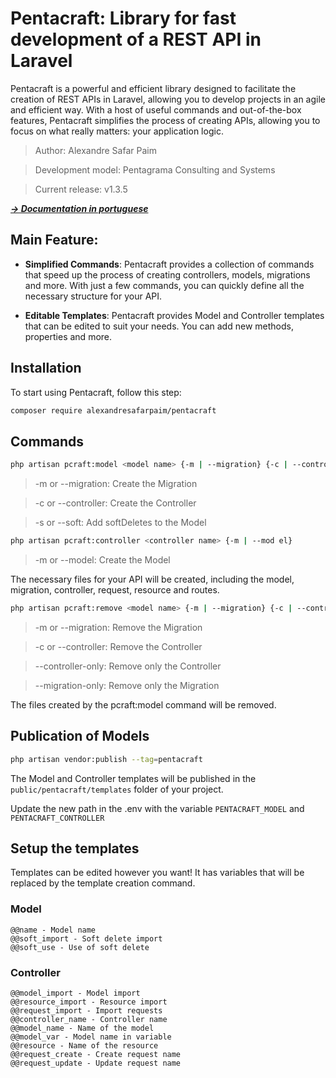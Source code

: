 # Pentacraft: Library for fast development of a REST API in Laravel

Pentacraft is a powerful and efficient library designed to facilitate the creation of REST APIs in Laravel, allowing you to develop projects in an agile and efficient way. With a host of useful commands and out-of-the-box features, Pentacraft simplifies the process of creating APIs, allowing you to focus on what really matters: your application logic.

> Author: Alexandre Safar Paim

> Development model: Pentagrama Consulting and Systems

> Current release: v1.3.5

***[**&rarr; Documentation in portuguese**](../README.md)***

## Main Feature:

- **Simplified Commands**: Pentacraft provides a collection of commands that speed up the process of creating controllers, models, migrations and more. With just a few commands, you can quickly define all the necessary structure for your API.

- **Editable Templates**: Pentacraft provides Model and Controller templates that can be edited to suit your needs. You can add new methods, properties and more.


## Installation

To start using Pentacraft, follow this step:

```bash
composer require alexandresafarpaim/pentacraft
```

## Commands

```bash
php artisan pcraft:model <model name> {-m | --migration} {-c | --controller} {-s | --soft}
```
> -m or --migration: Create the Migration

> -c or --controller: Create the Controller

> -s or --soft: Add softDeletes to the Model

```bash
php artisan pcraft:controller <controller name> {-m | --mod el}
```
> -m or --model: Create the Model

The necessary files for your API will be created, including the model, migration, controller, request, resource and routes.

```bash
php artisan pcraft:remove <model name> {-m | --migration} {-c | --controller} {--controller-only} {migration-only}
```
> -m or --migration: Remove the Migration

> -c or --controller: Remove the Controller

> --controller-only: Remove only the Controller

> --migration-only: Remove only the Migration

The files created by the pcraft:model command will be removed.


## Publication of Models

```bash
php artisan vendor:publish --tag=pentacraft
```

The Model and Controller templates will be published in the ```public/pentacraft/templates``` folder of your project.

Update the new path in the .env with the variable ```PENTACRAFT_MODEL``` and ```PENTACRAFT_CONTROLLER```


## Setup the templates

Templates can be edited however you want! It has variables that will be replaced by the template creation command.

### Model

```
@@name - Model name
@@soft_import - Soft delete import
@@soft_use - Use of soft delete
```

### Controller

```
@@model_import - Model import
@@resource_import - Resource import
@@request_import - Import requests
@@controller_name - Controller name
@@model_name - Name of the model
@@model_var - Model name in variable
@@resource - Name of the resource
@@request_create - Create request name
@@request_update - Update request name
```
